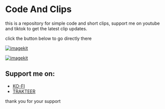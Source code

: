 # Code And Clips

this is a repository for simple code and short clips,
support me on youtube and tiktok to get the latest clip updates.

click the button below to go directly there

[![imagekit](https://ik.imagekit.io/anwarachilles/youtube.svg?updatedAt=1710358699284)](https://www.youtube.com/@anwarachilles)

[![imagekit](https://ik.imagekit.io/anwarachilles/tiktok.svg?updatedAt=1710358751684)](https://www.tiktok.com/@anwar.achilles)


## Support me on:
- [KO-FI](https://ko-fi.com/anwarachilles)
- [TRAKTEER](https://trakteer.id/anwarachilles/link)

thank you for your support